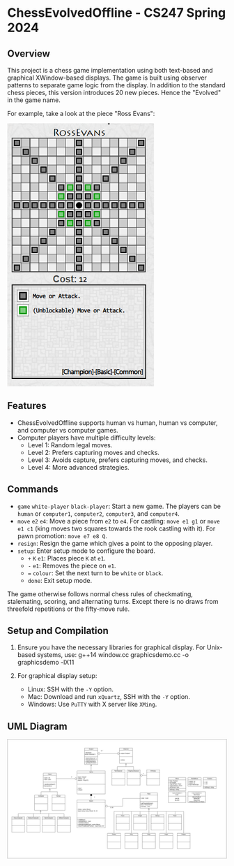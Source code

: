 # ChessEvolvedOffline - CS247 Spring 2024

## Overview

This project is a chess game implementation using both text-based and graphical XWindow-based
displays. The game is built using observer patterns to separate game logic from the display.
In addition to the standard chess pieces, this version introduces 20 new pieces.
Hence the "Evolved" in the game name.

For example, take a look at the piece "Ross Evans":

![Ross Evans](src/movesetGallery/rossevans.png)

## Features

- ChessEvolvedOffline supports human vs human, human vs computer, and computer vs computer games.
- Computer players have multiple difficulty levels:
  - Level 1: Random legal moves.
  - Level 2: Prefers capturing moves and checks.
  - Level 3: Avoids capture, prefers capturing moves, and checks.
  - Level 4: More advanced strategies.

## Commands

- `game` `white-player` `black-player`: Start a new game. The players can be `human` or `computer1`, `computer2`, `computer3`, and `computer4`.
- `move` `e2` `e4`: Move a piece from `e2` to `e4`. For castling: `move e1 g1` or `move e1 c1` (king moves two squares towards the rook castling with it).
  For pawn promotion: `move e7 e8 Q`.
- `resign`: Resign the game which gives a point to the opposing player.
- `setup`: Enter setup mode to configure the board.
  - `+` `K` `e1`: Places piece `K` at `e1`.
  - `-` `e1`: Removes the piece on `e1`.
  - `=` `colour`: Set the next turn to be `white` or `black`.
  - `done`: Exit setup mode.

The game otherwise follows normal chess rules of checkmating, stalemating, scoring, and alternating turns. Except there is no draws from threefold repetitions or the fifty-move rule.

## Setup and Compilation

1. Ensure you have the necessary libraries for graphical display. For Unix-based systems, use:
   g++14 window.cc graphicsdemo.cc -o graphicsdemo -lX11

2. For graphical display setup:
   - Linux: SSH with the `-Y` option.
   - Mac: Download and run `xQuartz`, SSH with the `-Y` option.
   - Windows: Use `PuTTY` with X server like `XMing`.

## UML Diagram

![UML Diagram](old-uml.png)
